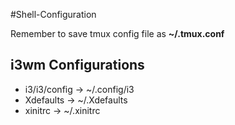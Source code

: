 #Shell-Configuration

Remember to save tmux config file as **~/.tmux.conf**


## i3wm Configurations

* i3/i3/config -> ~/.config/i3
* Xdefaults -> ~/.Xdefaults
* xinitrc -> ~/.xinitrc
